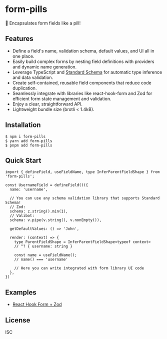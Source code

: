 # form-pills

💊 Encapsulates form fields like a pill!

## Features

- Define a field's name, validation schema, default values, and UI all in one place.
- Easily build complex forms by nesting field definitions with providers and dynamic name generation.
- Leverage TypeScript and [Standard Schema](https://github.com/standard-schema/standard-schema) for automatic type inference and data validation.
- Create self-contained, reusable field components that reduce code duplication.
- Seamlessly integrate with libraries like react-hook-form and Zod for efficient form state management and validation.
- Enjoy a clear, straightforward API.
- Lightweight bundle size (brotli < 1.4kB).

## Installation

```
$ npm i form-pills
$ yarn add form-pills
$ pnpm add form-pills
```

## Quick Start

```tsx
import { defineField, useFieldName, type InferParentFieldShape } from 'form-pills';

const UsernameField = defineField()({
  name: 'username',

  // You can use any schema validation library that supports Standard Schema!
  // Zod:
  schema: z.string().min(1),
  // Valibot:
  schema: v.pipe(v.string(), v.nonEmpty()),

  getDefaultValues: () => 'John',

  render: (context) => {
    type ParentFieldShape = InferParentFieldShape<typeof context>
    // ^? { username: string }

    const name = useFieldName();
    // name() === 'username'

    // Here you can write integrated with form library UI code
  },
})
```

## Examples

- [React Hook Form + Zod](./examples/react-hook-form-zod/)

## License

ISC
